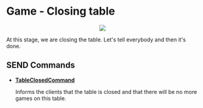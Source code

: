# Game - Closing table
<p align=center><img src="https://github.com/Ericmas001/BluffinMuffin.Protocol/blob/main/Documentation/Activities/Protocol.Game.ClosingTable.png"></p>

At this stage, we are closing the table. Let's tell everybody and then it's done.

## SEND Commands

 * **[TableClosedCommand](https://github.com/Ericmas001/BluffinMuffin.Protocol/blob/main/Documentation/BluffinMuffin.Protocol.Game.TableClosedCommand.md)**

   Informs the clients that the table is closed and that there will be no more games on this table.
